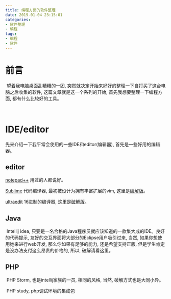 ```yaml
---
title: 编程方面的软件整理
date: 2019-01-04 23:15:01
categories:
- 软件整理
- 编程
tags:
- 编程
- 软件
---
```


# 前言

​	望着我电脑桌面乱糟糟的一团, 突然就决定开始来好好的整理一下自打买了这台电脑之后收集的软件, 这篇文章就是这一个系列的开始, 首先我想要整理一下编程方面, 都有什么比较好的工具。

<br>

# IDE/editor

先来介绍一下我平常会使用的一些IDE和editor(编辑器), 首先是一些好用的编辑器。

## editor

[notepad++](https://notepad-plus-plus.org/) 用过的人都说好。

[Sublime](http://www.sublimetext.com/) 代码编译器, 最初被设计为拥有丰富扩展的vim, 这里是[破解版](http://www.dayanzai.me/sublime-text-3.html)。

[ultraedit](https://www.ultraedit.com/) 16进制的编译器, 这里是[破解版](http://www.dayanzai.me/ultraedit.html)。



## Java

​	Intellij idea, 只要是一名合格的Java程序员就应该知道的一款集大成的IDE。良好的代码提示, 友好的交互界面将大部分的Eclipse用户吸引过来, 当然, 如果你想使用她来进行web开发, 那么你如果有足够的能力, 还是希望支持正版, 但是学生肯定是没办法支付这么昂贵的价格的, 所以, 破解请看这里。

## PHP

​	PHP Storm, 也是intellij家族的一员, 相同的风格, 当然, 破解方式也是大同小异。

​	PHP study, php调试环境的集成包

​	

​	